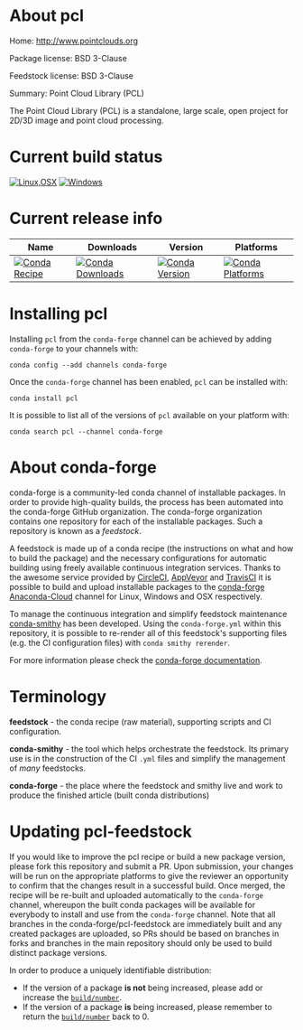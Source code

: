 About pcl
=========

Home: http://www.pointclouds.org

Package license: BSD 3-Clause

Feedstock license: BSD 3-Clause

Summary: Point Cloud Library (PCL)

The Point Cloud Library (PCL) is a standalone, large scale, open project for 2D/3D image and point cloud processing.


Current build status
====================

[![Linux,OSX](https://img.shields.io/circleci/project/github/conda-forge/pcl-feedstock/master.svg?label=Linux,OSX)](https://circleci.com/gh/conda-forge/pcl-feedstock)
[![Windows](https://img.shields.io/appveyor/ci/conda-forge/pcl-feedstock/master.svg?label=Windows)](https://ci.appveyor.com/project/conda-forge/pcl-feedstock/branch/master)

Current release info
====================

| Name | Downloads | Version | Platforms |
| --- | --- | --- | --- |
| [![Conda Recipe](https://img.shields.io/badge/recipe-pcl-green.svg)](https://anaconda.org/conda-forge/pcl) | [![Conda Downloads](https://img.shields.io/conda/dn/conda-forge/pcl.svg)](https://anaconda.org/conda-forge/pcl) | [![Conda Version](https://img.shields.io/conda/vn/conda-forge/pcl.svg)](https://anaconda.org/conda-forge/pcl) | [![Conda Platforms](https://img.shields.io/conda/pn/conda-forge/pcl.svg)](https://anaconda.org/conda-forge/pcl) |

Installing pcl
==============

Installing `pcl` from the `conda-forge` channel can be achieved by adding `conda-forge` to your channels with:

```
conda config --add channels conda-forge
```

Once the `conda-forge` channel has been enabled, `pcl` can be installed with:

```
conda install pcl
```

It is possible to list all of the versions of `pcl` available on your platform with:

```
conda search pcl --channel conda-forge
```


About conda-forge
=================

conda-forge is a community-led conda channel of installable packages.
In order to provide high-quality builds, the process has been automated into the
conda-forge GitHub organization. The conda-forge organization contains one repository
for each of the installable packages. Such a repository is known as a *feedstock*.

A feedstock is made up of a conda recipe (the instructions on what and how to build
the package) and the necessary configurations for automatic building using freely
available continuous integration services. Thanks to the awesome service provided by
[CircleCI](https://circleci.com/), [AppVeyor](http://www.appveyor.com/)
and [TravisCI](https://travis-ci.org/) it is possible to build and upload installable
packages to the [conda-forge](https://anaconda.org/conda-forge)
[Anaconda-Cloud](http://docs.anaconda.org/) channel for Linux, Windows and OSX respectively.

To manage the continuous integration and simplify feedstock maintenance
[conda-smithy](http://github.com/conda-forge/conda-smithy) has been developed.
Using the ``conda-forge.yml`` within this repository, it is possible to re-render all of
this feedstock's supporting files (e.g. the CI configuration files) with ``conda smithy rerender``.

For more information please check the [conda-forge documentation](https://conda-forge.org/docs/).

Terminology
===========

**feedstock** - the conda recipe (raw material), supporting scripts and CI configuration.

**conda-smithy** - the tool which helps orchestrate the feedstock.
                   Its primary use is in the construction of the CI ``.yml`` files
                   and simplify the management of *many* feedstocks.

**conda-forge** - the place where the feedstock and smithy live and work to
                  produce the finished article (built conda distributions)


Updating pcl-feedstock
======================

If you would like to improve the pcl recipe or build a new
package version, please fork this repository and submit a PR. Upon submission,
your changes will be run on the appropriate platforms to give the reviewer an
opportunity to confirm that the changes result in a successful build. Once
merged, the recipe will be re-built and uploaded automatically to the
`conda-forge` channel, whereupon the built conda packages will be available for
everybody to install and use from the `conda-forge` channel.
Note that all branches in the conda-forge/pcl-feedstock are
immediately built and any created packages are uploaded, so PRs should be based
on branches in forks and branches in the main repository should only be used to
build distinct package versions.

In order to produce a uniquely identifiable distribution:
 * If the version of a package **is not** being increased, please add or increase
   the [``build/number``](http://conda.pydata.org/docs/building/meta-yaml.html#build-number-and-string).
 * If the version of a package **is** being increased, please remember to return
   the [``build/number``](http://conda.pydata.org/docs/building/meta-yaml.html#build-number-and-string)
   back to 0.